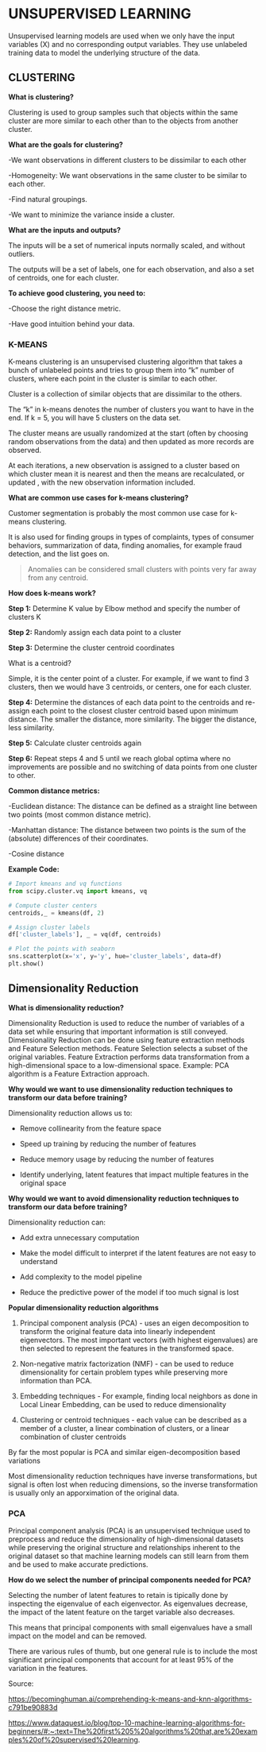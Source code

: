 # UNSUPERVISED LEARNING

Unsupervised learning models are used when we only have the input variables (X) and no corresponding output variables. They use unlabeled training data to model the underlying structure of the data.

## CLUSTERING

**What is clustering?**

Clustering is used to group samples such that objects within the same cluster are more similar to each other than to the objects from another cluster.

**What are the goals for clustering?**

-We want observations in different clusters to be dissimilar to each other

-Homogeneity: We want observations in the same cluster to be similar to each other.

-Find natural groupings.

-We want to minimize the variance inside a cluster.

**What are the inputs and outputs?**

The inputs will be a set of numerical inputs normally scaled, and without outliers.

The outputs will be a set of labels, one for each observation, and also a set of centroids, one for each cluster.

**To achieve good clustering, you need to:**

-Choose the right distance metric.

-Have good intuition behind your data.

### K-MEANS

K-means clustering is an unsupervised clustering algorithm that takes a bunch of unlabeled points and tries to group them into “k” number of clusters, where each point in the cluster is similar to each other.

Cluster is a collection of similar objects that are dissimilar to the others.

The “k” in k-means denotes the number of clusters you want to have in the end. If k = 5, you will have 5 clusters on the data set.

The cluster means are usually randomized at the start (often by choosing random observations from the data) and then updated as more records are observed.

At each iterations, a new observation is assigned to a cluster based on which cluster mean it is nearest and then the means are recalculated, or updated , with the new observation information included.

**What are common use cases for k-means clustering?**

Customer segmentation is probably the most common use case for k-means clustering.

It is also used for finding groups in types of complaints, types of consumer behaviors, summarization of data, finding anomalies, for example fraud detection, and the list goes on.

>Anomalies can be considered small clusters with points very far away from any centroid.

**How does k-means work?**

**Step 1:** Determine K value by Elbow method and specify the number of clusters K

**Step 2:** Randomly assign each data point to a cluster

**Step 3:** Determine the cluster centroid coordinates

What is a centroid?

Simple, it is the center point of a cluster. For example, if we want to find 3 clusters, then we would have 3 centroids, or centers, one for each cluster.

**Step 4:** Determine the distances of each data point to the centroids and re-assign each point to the closest cluster centroid based upon minimum distance. The smaller the distance, more similarity. The bigger the distance, less similarity.

**Step 5:** Calculate cluster centroids again

**Step 6:** Repeat steps 4 and 5 until we reach global optima where no improvements are possible and no switching of data points from one cluster to other.

**Common distance metrics:**

-Euclidean distance: The distance can be defined as a straight line between two points (most common distance metric).

-Manhattan distance: The distance between two points is the sum of the (absolute) differences of their coordinates.

-Cosine distance

**Example Code:**

```py
# Import kmeans and vq functions
from scipy.cluster.vq import kmeans, vq

# Compute cluster centers
centroids,_ = kmeans(df, 2)

# Assign cluster labels
df['cluster_labels'], _ = vq(df, centroids)

# Plot the points with seaborn
sns.scatterplot(x='x', y='y', hue='cluster_labels', data=df)
plt.show()
```

## Dimensionality Reduction

**What is dimensionality reduction?**

Dimensionality Reduction is used to reduce the number of variables of a data set while ensuring that important information is still conveyed. Dimensionality Reduction can be done using feature extraction methods and Feature Selection methods. Feature Selection selects a subset of the original variables. Feature Extraction performs data transformation from a high-dimensional space to a low-dimensional space. Example: PCA algorithm is a Feature Extraction approach.

**Why would we want to use dimensionality reduction techniques to transform our data before training?**

Dimensionality reduction allows us to:

- Remove collinearity from the feature space

- Speed up training by reducing the number of features

- Reduce memory usage by reducing the number of features

- Identify underlying, latent features that impact multiple features in the original space

**Why would we want to avoid dimensionality reduction techniques to transform our data before training?**

Dimensionality reduction can:

- Add extra unnecessary computation

- Make the model difficult to interpret if the latent features are not easy to understand

- Add complexity to the model pipeline

- Reduce the predictive power of the model if too much signal is lost

**Popular dimensionality reduction algorithms**

1. Principal component analysis (PCA) - uses an eigen decomposition to transform the original feature data into linearly independent eigenvectors. The most important vectors (with highest eigenvalues) are then selected to represent the features in the transformed space.

2. Non-negative matrix factorization (NMF) - can be used to reduce dimensionality for certain problem types while preserving more information than PCA.

3. Embedding techniques - For example, finding local neighbors as done in Local Linear Embedding, can be used to reduce dimensionality

4. Clustering or centroid techniques - each value can be described as a member of a cluster, a linear combination of clusters, or a linear combination of cluster centroids

By far the most popular is PCA and similar eigen-decomposition based variations

Most dimensionality reduction techniques have inverse transformations, but signal is often lost when reducing dimensions, so the inverse transformation is usually only an apporximation of the original data.

### PCA 

Principal component analysis (PCA) is an unsupervised technique used to preprocess and reduce the dimensionality of high-dimensional datasets while preserving the original structure and relationships inherent to the original dataset so that machine learning models can still learn from them and be used to make accurate predictions.

**How do we select the number of principal components needed for PCA?**

Selecting the number of latent features to retain is tipically done by inspecting the eigenvalue of each eigenvector. As eigenvalues decrease, the impact of the latent feature on the target variable also decreases.

This means that principal components with small eigenvalues have a small impact on the model and can be removed.

There are various rules of thumb, but one general rule is to include the most significant principal components that account for at least 95% of the variation in the features.

Source:

https://becominghuman.ai/comprehending-k-means-and-knn-algorithms-c791be90883d

https://www.dataquest.io/blog/top-10-machine-learning-algorithms-for-beginners/#:~:text=The%20first%205%20algorithms%20that,are%20examples%20of%20supervised%20learning.
